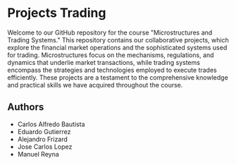 # Projects Trading

Welcome to our GitHub repository for the course "Microstructures and Trading Systems." This repository contains our collaborative projects, which explore the financial market operations and the sophisticated systems used for trading. Microstructures focus on the mechanisms, regulations, and dynamics that underlie market transactions, while trading systems encompass the strategies and technologies employed to execute trades efficiently. These projects are a testament to the comprehensive knowledge and practical skills we have acquired throughout the course.

## Authors
- Carlos Alfredo Bautista
- Eduardo Gutierrez
- Alejandro Frizard
- Jose Carlos Lopez
- Manuel Reyna
